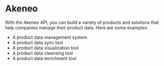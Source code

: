 # Akeneo

With the Akeneo API, you can build a variety of products and solutions that
help companies manage their product data. Here are some examples:

- A product data management system
- A product data sync tool
- A product data visualization tool
- A product data cleansing tool
- A product data enrichment tool
